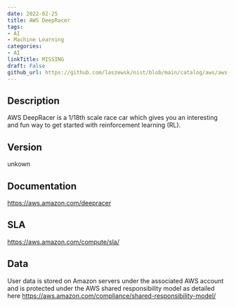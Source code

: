 ```yaml
---
date: 2022-02-25
title: AWS DeepRacer
tags: 
- AI
- Machine Learning
categories: 
- AI
linkTitle: MISSING
draft: False         
github_url: https://github.com/laszewsk/nist/blob/main/catalog/aws/aws-deepracer.yaml
---
```


## Description

AWS DeepRacer is a 1/18th scale race car which gives you an interesting and fun way to get started with reinforcement learning (RL).

## Version

unkown

## Documentation

https://aws.amazon.com/deepracer

## SLA

https://aws.amazon.com/compute/sla/

## Data

User data is stored on Amazon servers under the associated AWS account and is protected under the AWS shared responsibility model as detailed here https://aws.amazon.com/compliance/shared-responsibility-model/
